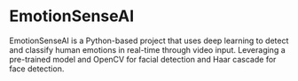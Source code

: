 # EmotionSenseAI
EmotionSenseAI is a Python-based project that uses deep learning to detect and classify human emotions in real-time through video input. Leveraging a pre-trained model and OpenCV for facial detection and Haar cascade for face detection. 

